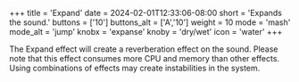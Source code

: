 +++
title = 'Expand'
date = 2024-02-01T12:33:06-08:00
short = 'Expands the sound.'
buttons = ['10']
buttons_alt = ['A','10']
weight = 10
mode = 'mash'
mode_alt = 'jump'
knobx = 'expanse'
knoby = 'dry/wet'
icon = 'water'
+++


The Expand effect will create a reverberation effect on the sound. Please note that this effect consumes more CPU and memory than other effects. Using combinations of effects may create instabilities in the system.